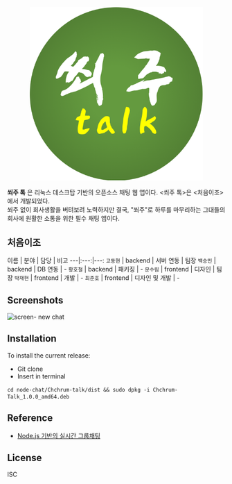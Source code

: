 <center><img width="400" alt="screen- new chat" src="https://github.com/aldehf420/node-chat/blob/master/Chchrum-talk/assets/img/new%20icon..png?raw=true"></center>



**쐬주 톡** 은 리눅스 데스크탑 기반의 오픈소스 채팅 웹 앱이다. <쐬주 톡>은 <처음이조>에서 개발되었다.   
쐬주 없이 회사생활을 버텨보려 노력하지만 결국, "쐬주"로 하루를 마무리하는 그대들의 회사에 원활한 소통을 위한 필수 채팅 앱이다.


## 처음이조
이름 | 분야 | 담당 | 비고
---|:---:|---:
`고동현` | backend | 서버 연동 | 팀장
`백승민` | backend | DB 연동 | -
`황호철` | backend | 패키징 | -
`문수림` | frontend | 디자인 | 팀장
`박재현` | frontend | 개발 | -
`최준호` | frontend | 디자인 및 개발 | -

## Screenshots
<img width="500" alt="screen- new chat" src="https://github.com/aldehf420/node-chat/blob/master/Chchrum-talk/assets/img/screenshot.png?raw=true">


## Installation

To install the current release:  

- Git clone  
- Insert in terminal  
```
cd node-chat/Chchrum-talk/dist && sudo dpkg -i Chchrum-Talk_1.0.0_amd64.deb
```


## Reference

*   [Node.js 기반의 실시간 그룹채팅](http://codevkr.tistory.com/)


## License

ISC
